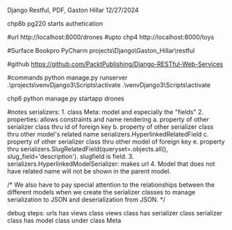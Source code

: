 Django Restful, PDF, Gaston Hillar 
12/27/2024

chp8b pg220 starts authetication

#url
http://localhost:8000/drones
#upto chp4
http://localhost:8000/toys

#Surface Bookpro PyCharm
projects\Django\Gaston_Hillar\restful

#github
https://github.com/PacktPublishing/Django-RESTful-Web-Services

#commands
python manage.py runserver
.\projects\venvDjango3\Scripts\activate
.\venvDjango3\Scripts\activate

chp6
python manage.py startapp drones

#notes
serializers:
    1. class Meta: model and especially the "fields"
    2. properties: allows constraints and name rendering
          a. property of other serializer class thru id of foreign key
          b. property of other serializer class thru other model's related name
                serializers.HyperlinkedRelatedField
          c. property of other serializer class thru other model of foreign key
          e. property thru serializers.SlugRelatedField(queryset=<Model name>.objects.all(), slug_field='description').
                slugfield is <Model name> field.
    3. serializers.HyperlinkedModelSerializer: makes url
    4. Model that does not have related name will not be shown in the parent model.


/*
We also have to pay special attention to the relationships between the different models when we
create the serializer classes to manage serialization to JSON and deserialization from JSON.
*/

debug steps:
  urls has views class
  views class has serializer class
  serializer class has model class under class Meta
